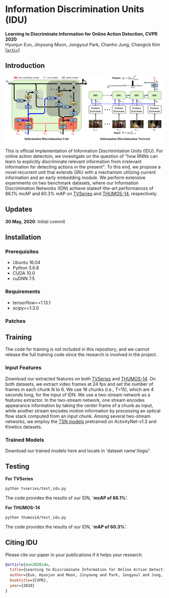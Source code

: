 # Information Discrimination Units (IDU)
**Learning to Discriminate Information for Online Action Detection, CVPR 2020**  
Hyunjun Eun, Jinyoung Moon, Jongyoul Park, Chanho Jung, Changick Kim  
[[`arXiv`](https://arxiv.org/abs/1912.04461)]

## Introduction
<div align="center">
  <img src="figures/framework.png" width="1000px" />
</div>

This is official implementation of Information Discrimintation Units (IDU). For online action detectoin, we investigate on the question of "how RNNs can learn to explicitly discriminate relevant information from irrelevant information for detecting actions in the present". To this end, we propose a novel recurrent unit that extends GRU with a mechanism utilizing current information and an early embedding module. We perform extensive experiments on two benchmark datasets, where our Information Discrimination Networks (IDN) achieve stateof-the-art performances of 86.1% mcAP and 60.3% mAP on [TVSeries](https://homes.esat.kuleuven.be/psi-archive/rdegeest/TVSeries.html) and [THUMOS-14](https://www.crcv.ucf.edu/THUMOS14/), respectively.

## Updates
**30 May, 2020**: Initial commit

## Installation

### Prerequisites
- Ubuntu 16.04  
- Python 3.6.8   
- CUDA 10.0  
- cuDNN 7.5

### Requirements
- tensorflow==1.13.1  
- scipy==1.3.0  

### Patches

## Training
The code for training is not included in this repository, and we cannot release the full training code since the research is involved in the project.

### Input Features
Download our extracted features on both [TVSeries](https://homes.esat.kuleuven.be/psi-archive/rdegeest/TVSeries.html) and [THUMOS-14](https://www.crcv.ucf.edu/THUMOS14/). On both datasets, we extract video frames at 24 fps and set the number of frames in each chunk N to 6. We use 16 chunks (i.e., T=15), which are 4 seconds long, for the input of IDN. We use a two-stream network as a features extractor. In the two-stream network, one stream encodes appearance information by taking the center frame of a chunk as input, while another stream encodes motion information by processing an optical flow stack computed from an input chunk. Among several two-stream networks, we employ the [TSN models](https://github.com/yjxiong/temporal-segment-networks) pretrained on ActivityNet-v1.3 and Kinetics datasets.


### Trained Models
Download our trained models here and locate in 'dataset name'/logs/'.

## Testing

__For TVSeries__  
```
python tvseries/test_idu.py
```
The code provides the results of our IDN, '__mcAP of 86.1%__'.  

__For THUMOS-14__  
```
python thumos14/test_idu.py
```
The code provides the results of our IDN, '__mAP of 60.3%__'.  


## Citing IDU
Please cite our paper in your publications if it helps your research:

```BibTeX
@article{eun2020idu,
  title={Learning to Discriminate Information for Online Action Detection},
  author={Eun, Hyunjun and Moon, Jinyoung and Park, Jongyoul and Jung, Chanho and Kim, Changick},
  booktitle={CVPR},
  year={2020}
} 
```

